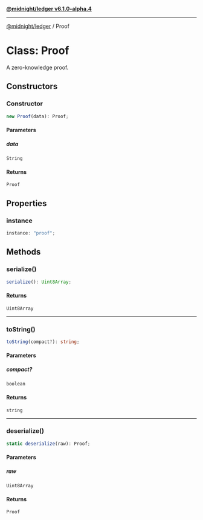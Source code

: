 [**@midnight/ledger v6.1.0-alpha.4**](../README.md)

***

[@midnight/ledger](../globals.md) / Proof

# Class: Proof

A zero-knowledge proof.

## Constructors

### Constructor

```ts
new Proof(data): Proof;
```

#### Parameters

##### data

`String`

#### Returns

`Proof`

## Properties

### instance

```ts
instance: "proof";
```

## Methods

### serialize()

```ts
serialize(): Uint8Array;
```

#### Returns

`Uint8Array`

***

### toString()

```ts
toString(compact?): string;
```

#### Parameters

##### compact?

`boolean`

#### Returns

`string`

***

### deserialize()

```ts
static deserialize(raw): Proof;
```

#### Parameters

##### raw

`Uint8Array`

#### Returns

`Proof`
